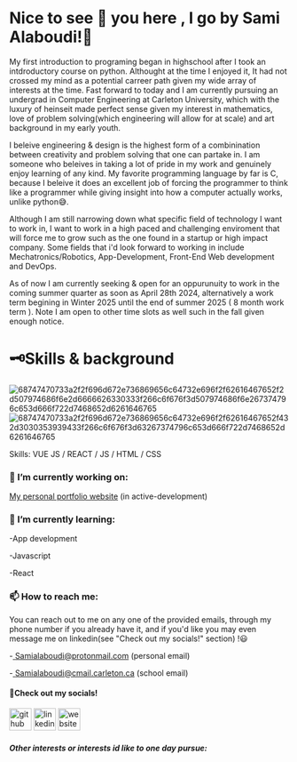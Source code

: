 # Nice to see 👀 you here , I go by Sami Alaboudi!👋

My first introduction to programing began in highschool after I took an intdroductory course on python. Althought at the time I enjoyed it, It had not crossed my mind as a potential carreer path given my wide array of interests at the time. Fast forward to today and I am currently pursuing an undergrad in Computer Engineering at Carleton University, which with the luxury of heinseit made perfect sense given my interest in mathematics, love of problem solving(which engineering will allow for at scale) and art background in my early youth.

I beleive engineering & design is the highest form of a combinination between creativity and problem solving that one can partake in. I am someone who beleives in taking a lot of pride in my work and genuinely enjoy learning of any kind. My favorite programming language by far is C, because I beleive it does an excellent job of forcing the programmer to think like a programmer while giving insight into how a computer actually works, unlike python😅. 

Although I am still narrowing down what specific field of technology I want to work in, I want to work in a high paced and challenging enviroment that will force me to grow such as the one found in a startup or high impact company. Some fields that i'd look forward to working in include Mechatronics/Robotics, App-Development, Front-End Web development and DevOps. 

As of now I am currently seeking & open for an oppurunuity to work in the coming summer quarter as soon as April 28th 2024, alternatively  a work term begining in Winter 2025 until the end of summer 2025 ( 8 month work term ). Note I am open to other time slots as well such in the fall given enough notice.

# 🗝️Skills & background
![68747470733a2f2f696d672e736869656c64732e696f2f62616467652f2d507974686f6e2d6666626330333f266c6f676f3d507974686f6e267374796c653d666f722d7468652d6261646765](https://github.com/Sami-Alaboudi/Sami-Alaboudi/assets/80726173/a2da2941-254d-44e6-ba16-67b5339ed0a6)
![68747470733a2f2f696d672e736869656c64732e696f2f62616467652f432d3030353939433f266c6f676f3d63267374796c653d666f722d7468652d6261646765](https://github.com/Sami-Alaboudi/Sami-Alaboudi/assets/80726173/567d292e-3960-4010-8403-9c5378e7f072)






Skills: VUE JS / REACT / JS / HTML / CSS




### 🔭 I’m currently working on:
[My personal portfolio website](https://sami-alaboudi.github.io/) (in active-development)

### 🌱 I’m currently learning:
-App development

-Javascript 

-React
### 📫 How to reach me: 
You can reach out to me on any one of the provided emails, through my phone number if you already have it, and if you'd like you may even message me on linkedin(see "Check out my socials!" section) !😃 


-<a href = "mailto:samialaboudi@protonmail.com"> Samialaboudi@protonmail.com (personal email) </a>

-<a href = "mailto:samialaboudi@cmail.carleton.ca"> Samialaboudi@cmail.carleton.ca (school email) </a>

#### 🔗Check out my socials!

[<img src='https://cdn.jsdelivr.net/npm/simple-icons@3.0.1/icons/github.svg' alt='github' height='40'>](https://github.com/Sami-Alaboudi)  [<img src='https://cdn.jsdelivr.net/npm/simple-icons@3.0.1/icons/linkedin.svg' alt='linkedin' height='40'>](https://www.linkedin.com/in/www.linkedin.com/in/sami-alaboudi/)  [<img src='https://cdn.jsdelivr.net/npm/simple-icons@3.0.1/icons/icloud.svg' alt='website' height='40'>](https://sami-alaboudi.github.io/)  



##### Other interests or interests id like to one day pursue:





<!--
**Sami-Alaboudi/Sami-Alaboudi** is a ✨ _special_ ✨ repository because its `README.md` (this file) appears on your GitHub profile.

Here are some ideas to get you started:

- 🔭 I’m currently working on ...
- 🌱 I’m currently learning ...
- 👯 I’m looking to collaborate on ...
- 🤔 I’m looking for help with ...
- 💬 Ask me about ...
- 📫 How to reach me: ...
- 😄 Pronouns: ...
- ⚡ Fun fact: ...
-->
